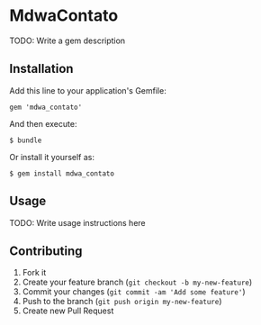 # MdwaContato

TODO: Write a gem description

## Installation

Add this line to your application's Gemfile:

    gem 'mdwa_contato'

And then execute:

    $ bundle

Or install it yourself as:

    $ gem install mdwa_contato

## Usage

TODO: Write usage instructions here

## Contributing

1. Fork it
2. Create your feature branch (`git checkout -b my-new-feature`)
3. Commit your changes (`git commit -am 'Add some feature'`)
4. Push to the branch (`git push origin my-new-feature`)
5. Create new Pull Request
